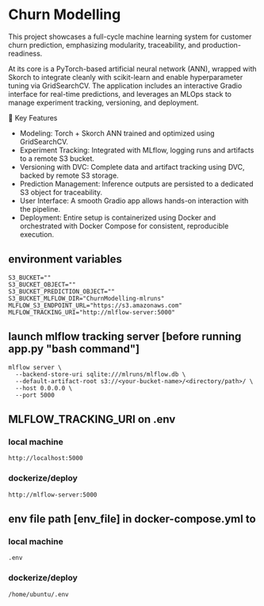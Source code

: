 # Churn Modelling
This project showcases a full-cycle machine learning system for customer churn prediction, emphasizing modularity, traceability, and production-readiness.

At its core is a PyTorch-based artificial neural network (ANN), wrapped with Skorch to integrate cleanly with scikit-learn and enable hyperparameter tuning via GridSearchCV. The application includes an interactive Gradio interface for real-time predictions, and leverages an MLOps stack to manage experiment tracking, versioning, and deployment.

🔧 Key Features
- Modeling: Torch + Skorch ANN trained and optimized using GridSearchCV.
- Experiment Tracking: Integrated with MLflow, logging runs and artifacts to a remote S3 bucket.
- Versioning with DVC: Complete data and artifact tracking using DVC, backed by remote S3 storage.
- Prediction Management: Inference outputs are persisted to a dedicated S3 object for traceability.
- User Interface: A smooth Gradio app allows hands-on interaction with the pipeline.
- Deployment: Entire setup is containerized using Docker and orchestrated with Docker Compose for consistent, reproducible execution.

## environment variables
```
S3_BUCKET=""
S3_BUCKET_OBJECT=""
S3_BUCKET_PREDICTION_OBJECT=""
S3_BUCKET_MLFLOW_DIR="ChurnModelling-mlruns"
MLFLOW_S3_ENDPOINT_URL="https://s3.amazonaws.com"
MLFLOW_TRACKING_URI="http://mlflow-server:5000"
```

## launch mlflow tracking server [before running app.py "bash command"]
```
mlflow server \
  --backend-store-uri sqlite:///mlruns/mlflow.db \
  --default-artifact-root s3://<your-bucket-name>/<directory/path>/ \
  --host 0.0.0.0 \
  --port 5000
```

## MLFLOW_TRACKING_URI on .env
### local machine 
```
http://localhost:5000
```
### dockerize/deploy 
```
http://mlflow-server:5000
```

## env file path [env_file] in docker-compose.yml to 
### local machine
```
.env
```
### dockerize/deploy 
```
/home/ubuntu/.env
```
